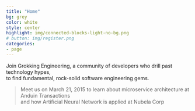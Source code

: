 ```yaml
---
title: "Home"
bg: grey
color: white
style: center
highlight: img/connected-blocks-light-no-bg.png
# button: img/register.png
categories:
- page
---
```


Join Grokking Engineering, a community of developers who drill past technology hypes,  
to find fundamental, rock-solid software engineering gems.

> Meet us on March 21, 2015 to learn about microservice architecture at Anduin Transactions  
and how Artificial Neural Network is applied at Nubela Corp
